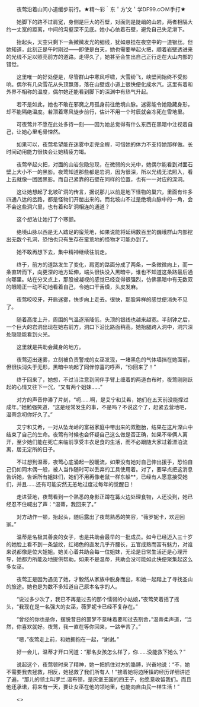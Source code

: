 　　夜莺沿着山间小道缓步前行。★精～彩｀东＇方’文＇学DF99.c○Ｍ手打★

　　她脚下的路不过肩宽，身侧是巨大的石壁，对面则是陡峭的山岩，两者相隔大约一丈宽的距离，中间的沟壑深不见底。她小心依着石壁，避免自己失足滑下。

　　抬起头，天空只剩下一条微微发光的细线，犹如悬挂在夜空中的一道银丝。但她知道，此刻正是午时刚过——即使是白天，她也需要举起火把，顺着岩壁透进来的光线不足以照亮前方的道路。走得久了，她甚至会生出自己正行走在大山内部的错觉。

　　这里唯一的好处便是，尽管群山中寒风呼啸，大雪纷飞，峡壁间始终不受影响。偶尔有几朵雪花从头顶飘落，落在山壁或小道上很快便化成水汽。这里有着和外界不相称的温度，偶尔她还能看到脚下的深渊中有热气升起。

　　若不是如此，她也不敢在邪魔之月孤身前往绝境山脉。迷雾能令她隐藏身形，却不能隔绝温度。若顶着寒风徒步前行，估计不用一个时辰就会冻死在雪地里。

　　可夜莺并不愿在此处多待一刻——因为她总觉得有什么东西在黑暗中注视着自己，让她心里毛骨悚然。

　　如果可以，夜莺希望能在迷雾中走完全程，可惜她的体力不支持她那样做。长时间动用能力很快会让她精疲力竭。

　　夜莺举起火把，对面的山岩忽隐忽现，在微弱的火光中，她偶尔能看到对面石壁上大小不一的黑影。夜莺知道那些都是岩洞，因为很深，所以光线无法照入，看上去就像一团团黑影。而自己紧靠的石壁在同样的位置，也有一一对应的深洞。

　　这让她想起了北坡矿洞的传言，据说那儿以前是地下怪物的巢穴，里面有许多四通八达的岔路，都是怪物们开凿出来的。而北坡山不过是绝境山脉中的一角，会不会这些洞穴里，也有着和矿洞相连的通道？

　　这个想法让她打了个寒颤。

　　绝境山脉以西是无人踏足的蛮荒地，如果说能将延绵数百里的巍峨群山内部挖出无数个孔洞，恐怕也只有生存在蛮荒地的怪物才可能办到了。

　　她不敢再想下去，集中精神继续往前走。

　　终于，前方的道路发生了变化，肩宽的路面分成了两条，一条微微向上，而一条直转而下，向更深的地方延伸，端头很快没入黑暗中，谁也不知道这条路最后通向哪里。站在分叉点上，那股被凝视的感觉已经变得很强烈，仿佛黑暗中有无数双的眼睛正一动不动地看着自己，令她口干舌燥，头皮发麻。

　　夜莺咬咬牙，开启迷雾，快步向上走去。很快，那股异样的感觉便消失不见了。

　　随着高度上升，周围的气温逐渐降低，头顶的银线也越来越宽。半刻钟之后，一个巨大的岩洞出现在她右前方，洞口下沿比路面稍高。她抬腿跨入洞中，洞穴深处隐隐能看到火光。

　　这里就是共助会藏身的地方。

　　夜莺迈出迷雾，立刻被负责警戒的女巫发现，一堵黑色的气体墙挡在她面前，但很快消失于无形，黑暗中响起了同伴惊喜的呼声，“你回来了！”

　　终于回来了，她想，不过当注意到同伴手臂上缠着的两道白布时，夜莺刚刚跃起的心情又往下一沉，“又有两个姐妹……”

　　对方的声音停滞了片刻，“呃……啊，是艾宁和艾希，她们在五天前没能撑过成年。”她勉强笑道，“这是经常发生的事，不是吗？不说这个了，赶紧去营地吧，温蒂念叨你好久了。”

　　艾宁和艾希，一对从坠龙岭的富裕家庭中带出来的双胞胎，结果在这片深山中结束了自己的生命。夜莺有时候也会怀疑自己这么做是否正确，如果不带俩人离开，至少她们能在死亡来临前享受丰衣足食的生活，而不必跟随大家过着漂泊流离，居无定所的日子。

　　不过想到温蒂，夜莺心底涌起一股暖流，如果没有她对自己伸出援手，恐怕自己仍如同木偶一般，被人当作随时可以丢弃的工具使用着。对了，要早点把这消息告诉她，告诉所有姐妹们，她们不用再像老鼠一样东躲**，已经有人愿意接受她们，并且……还有可能安然无恙地过度过每年的觉醒日！

　　走进营地，夜莺看到一个熟悉的身影正蹲在篝火边处理食物，人还没到，她已经忍不住喊出了声：“温蒂，我回来了。”

　　对方动作一顿，抬起头，随后露出了夜莺熟悉的笑容，“薇罗妮卡，欢迎回家。”

　　温蒂是名极其善良的女子，也是共助会最早的一批成员。如今已经迈入三十岁的她脸上看不到一条皱纹，红褐色的直发几乎齐腰长，五官成熟而富有魅力，对谁来说都像是位大姐姐。她关心着共助会每一位姐妹，无论是日常生活还是心理开导，她都力所能及地提供帮助。如果不是温蒂，共助会没可能如此快便聚集起这么多女巫。

　　夜莺正是因为遇见了她，才毅然从家族中脱身而出，和她一起踏上了寻找圣山的旅途。她也是为数不多知道自己原本名字的人。

　　“说过多少次了，我已不再是过去的那个懦弱的小姑娘，”夜莺笑着摇了摇头，“我现在是一名强大的女巫，薇罗妮卡已经不复存在。”

　　“曾经的你也是你，摆脱昔日的噩梦不意味着要和过去割舍，”温蒂柔声道，“当然，你喜欢就好。夜莺，我一直在等你回来，一路辛苦了。”

　　“嗯，”夜莺走上前，和她拥抱在一起，“谢谢。”

　　好一会儿，温蒂才开口问道：“那名女孩怎么样了，你……没能救下她么？”

　　说起这个，夜莺顿时来了精神，她一把抓住对方的胳膊，兴奋地说：“不，她不需要我去拯救，相反，她拯救了我们所有人！”接着她将边陲镇的经历详细讲述了遍，“那儿的领主叫罗兰.温布顿，是灰堡王国的四王子，他愿意收留我们。而且他还承诺，将来有一天，要让女巫在他的领地里，也能向自由民一样生活！”

　　<>
